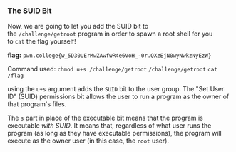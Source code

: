 ### The SUID Bit

Now, we are going to let you add the SUID bit to the `/challenge/getroot` program in order to spawn a root shell for you to `cat` the flag yourself!

**flag:** `pwn.college{w_5D30UErMwZAwfwR4e6VoH_-0r.QXzEjN0wyNwkzNyEzW}`

Command used: 
`chmod u+s /challenge/getroot`
`/challenge/getroot`
`cat /flag`

using the `u+s` argument adds the `SUID` bit to the user group. 
The "Set User ID" (SUID) permissions bit allows the user to run a program as the owner of that program's files. 

The `s` part in place of the executable bit means that the program is executable _with SUID_. It means that, regardless of what user runs the program (as long as they have executable permissions), the program will execute as the owner user (in this case, the `root` user).


